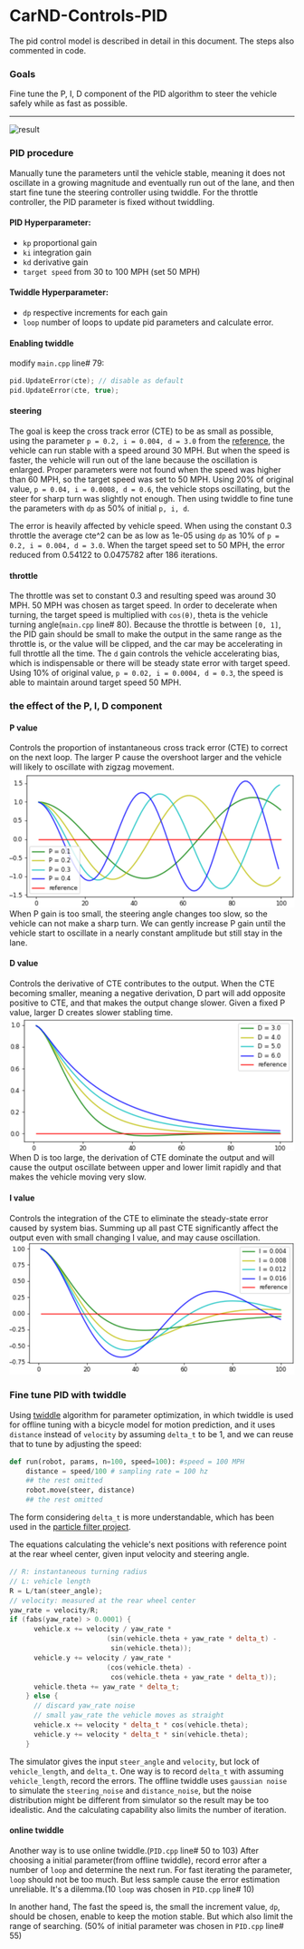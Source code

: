 # CarND-Controls-PID
The pid control model is described in detail in this document. The steps also commented in code. 
### Goals
Fine tune the P, I, D component of the PID algorithm to steer the vehicle safely while as fast as possible.

---
![result](Peek_2021-06-04_17-59.gif)
### PID procedure
Manually tune the parameters until the vehicle stable, meaning it does not oscillate in a growing magnitude and eventually run out of the lane, and then start fine tune the steering controller using twiddle. For the throttle controller, the PID parameter is fixed without twiddling.

#### PID Hyperparameter: 
* `kp` proportional gain
* `ki` integration gain
* `kd` derivative gain
* `target speed` from 30 to 100 MPH (set 50 MPH)
#### Twiddle Hyperparameter:
* `dp` respective increments for each gain
* `loop` number of loops to update pid parameters and calculate error.
#### Enabling twiddle
modify `main.cpp` line# 79:
```cpp
pid.UpdateError(cte); // disable as default 
pid.UpdateError(cte, true);
```
#### steering
The goal is keep the cross track error (CTE) to be as small as possible, using the parameter `p = 0.2, i = 0.004, d = 3.0` from the [reference](https://classroom.udacity.com/nanodegrees/nd013/parts/b9040951-b43f-4dd3-8b16-76e7b52f4d9d/modules/85ece059-1351-4599-bb2c-0095d6534c8c/lessons/48c5e9c4-f72b-4c7c-8375-ea4eda220e39/concepts/d9a5a2bc-2884-4806-a0d4-b7926bf229be), the vehicle can run stable with a speed around 30 MPH. But when the speed is faster, the vehicle will run out of the lane because the oscillation is enlarged. Proper parameters were not found when the speed was higher than 60 MPH, so the target speed was set to 50 MPH. Using 20% of original value, `p = 0.04, i = 0.0008, d = 0.6`, the vehicle stops oscillating, but the steer for sharp turn was slightly not enough. Then using twiddle to fine tune the parameters with `dp` as 50% of initial `p, i, d`.

The error is heavily affected by vehicle speed. When using the constant 0.3 throttle the average cte^2 can be as low as 1e-05 using `dp` as 10% of `p = 0.2, i = 0.004, d = 3.0`. When the target speed set to 50 MPH, the error reduced from 0.54122 to 0.0475782 after 186 iterations.

#### throttle
The throttle was set to constant 0.3 and resulting speed was around 30 MPH. 50 MPH was chosen as target speed. In order to decelerate when turning, the target speed is multiplied with `cos(θ)`, theta is the vehicle turning angle(`main.cpp` line# 80). Because the throttle is between `[0, 1]`, the PID gain should be small to make the output in the same range as the throttle is, or the value will be clipped, and the car may be accelerating in full throttle all the time. The `d` gain controls the vehicle accelerating bias, which is indispensable or there will be steady state error with target speed. Using 10% of original value, `p = 0.02, i = 0.0004, d = 0.3`, the speed is able to maintain around target speed 50 MPH.
### the effect of the P, I, D component
#### P value
Controls the proportion of instantaneous  cross track error (CTE) to correct on the next loop.
The larger P cause the overshoot larger and the vehicle will likely to oscillate with zigzag movement.
![p value vs cte over time](p.png)
When P gain is too small, the steering angle changes too slow, so the vehicle can not make a sharp turn. We can gently increase P gain until the vehicle start to oscillate in a nearly constant amplitude but still stay in the lane.

#### D value
Controls the derivative of CTE contributes to the output. When the CTE becoming smaller, meaning a negative derivation, D part will add opposite positive to CTE, and that makes the output change slower. Given a fixed P value, larger D creates slower stabling time.
![d value vs cte over time](d.png)
When D is too large, the derivation of CTE dominate the output and will cause the output oscillate between upper and lower limit rapidly and that makes the vehicle moving very slow.

#### I value
Controls the integration of the CTE to eliminate the steady-state error caused by system bias. Summing up all past CTE significantly affect the output even with small changing I value, and may cause oscillation.
![i value vs cte over time](i.png)  

### Fine tune PID with twiddle
Using [twiddle](https://classroom.udacity.com/nanodegrees/nd013/parts/b9040951-b43f-4dd3-8b16-76e7b52f4d9d/modules/85ece059-1351-4599-bb2c-0095d6534c8c/lessons/48c5e9c4-f72b-4c7c-8375-ea4eda220e39/concepts/34d4a65f-44d9-462f-b246-c2e653a19c1d) algorithm for parameter optimization, in which twiddle is used for offline tuning with a bicycle model for motion prediction, and it uses `distance` instead of `velocity` by assuming `delta_t` to be 1, and we can reuse that to tune by adjusting the speed:
```py
def run(robot, params, n=100, speed=100): #speed = 100 MPH
    distance = speed/100 # sampling rate = 100 hz
    ## the rest omitted
    robot.move(steer, distance)
    ## the rest omitted
```
The form considering `delta_t` is more understandable, which has been used in the [particle filter project](https://github.com/kaorusha/CarND-Kidnapped-Vehicle-Project). 

The equations calculating the vehicle's next positions with reference point at the rear wheel center, given input velocity and steering angle.
```cpp
// R: instantaneous turning radius
// L: vehicle length
R = L/tan(steer_angle);
// velocity: measured at the rear wheel center
yaw_rate = velocity/R;
if (fabs(yaw_rate) > 0.0001) {
      vehicle.x += velocity / yaw_rate *
                        (sin(vehicle.theta + yaw_rate * delta_t) -
                         sin(vehicle.theta));
      vehicle.y += velocity / yaw_rate *
                        (cos(vehicle.theta) -
                         cos(vehicle.theta + yaw_rate * delta_t));
      vehicle.theta += yaw_rate * delta_t;
    } else {
      // discard yaw_rate noise
      // small yaw_rate the vehicle moves as straight
      vehicle.x += velocity * delta_t * cos(vehicle.theta);
      vehicle.y += velocity * delta_t * sin(vehicle.theta);
    }
```
The simulator gives the input `steer_angle` and `velocity`, but lock of `vehicle_length`, and `delta_t`. One way is to record `delta_t` with assuming `vehicle_length`, record the errors. The offline twiddle uses `gaussian noise` to simulate the `steering_noise` and `distance_noise`, but the noise distribution might be different from simulator so the result may be too idealistic. And the calculating capability also limits the number of iteration.
#### online twiddle
Another way is to use online twiddle.(`PID.cpp` line# 50 to 103) After choosing a initial parameter(from offline twiddle), record error after a number of `loop` and determine the next run. For fast iterating the parameter, `loop` should not be too much. But less sample cause the error estimation unreliable. It's a dilemma.(10 `loop` was chosen in `PID.cpp` line# 10)

In another hand, The fast the speed is, the small the increment value, `dp`, should be chosen, enable to keep the motion stable. But which also limit the range of searching. (50% of initial parameter was chosen in `PID.cpp` line# 55)
